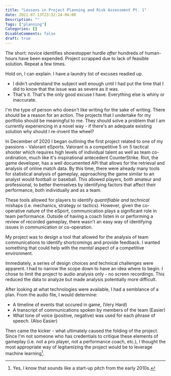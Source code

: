 ```yaml
---
title: "Lessons in Project Planning and Risk Assessment Pt. 1"
date: 2021-07-13T23:52:24-04:00
Description: ""
Tags: ["planning"]
Categories: []
DisableComments: false
draft: true
---
```


The short: novice identifies showstopper hurdle *after* hundreds of human-hours have been expended. Project scrapped due to lack of feasible solution. Repeat a few times.

Hold on, I can explain. I have a laundry list of excuses readied up.

- I didn't understand the subject well enough until I had put the time that I did to know that the issue was as severe as it was.
- That's it. That's the only good excuse I have. Everything else is whiny or inaccurate.

I'm the type of person who doesn't like writing for the sake of writing. There should be a reason for an action. The projects that I undertake for my portfolio should be meaningful to me. They should solve a problem that I am currently experiencing in a novel way - if there's an adequate existing solution why should I re-invent the wheel?

In December of 2020 I began outlining the first project related to one of my passions - Valorant eSports. Valorant is a competitive 5 on 5 tactical shooter which requires high levels of individual talent as well as team co-ordination, much like it's inspirational antecedent CounterStrike. Riot, the game developer, has a well documented API that allows for the retrieval and analysis of online match data. By this time, there were already many tools for statistical analysis of gameplay, approaching the game similar to an analyst would football or baseball. This allowed players, both amateur and professional, to better themselves by identifying factors that affect their performance, both individually and as a team.

These tools allowed for players to identify *quantifiable and technical* mishaps (i.e. mechanics, strategy or tactics). However, given the co-operative nature of the eSport, communication plays a significant role in team performance. Outside of having a coach listen in or performing a review of recorded gameplay, there wasn't an easy way of identifying issues in communication or co-operation.

My project was to design a tool that allowed for the analysis of team communications to identify shortcomings and provide feedback. I wanted something that could help with the *mental* aspect of a competitive environment.

Immediately, a series of design choices and technical challenges were apparent. I had to narrow the scope down to have an idea where to begin. I chose to limit the project to audio analysis only - no screen recordings. This reduced the data to analyze but made analysis potentially more difficult.

After looking at what technologies were available, I had a semblance of a plan. From the audio file, I would determine:

- A timeline of events that occured in game, (Very Hard)
- A transcript of communications spoken by members of the team (Easier)
- What tone of voice (positive, negative) was used for each phrase of speech. (Also Easier)

Then came the kicker - what ultimately caused the folding of the project. Since I'm not someone who has credentials to critique these elements of gameplay (i.e. not a pro player, not a performance coach, etc.), I thought the most appropriate way of legitamizing the project would be to leverage machine learning[^2]. 


[^2]: Yes, I know that sounds like a start-up pitch from the early 2010s.